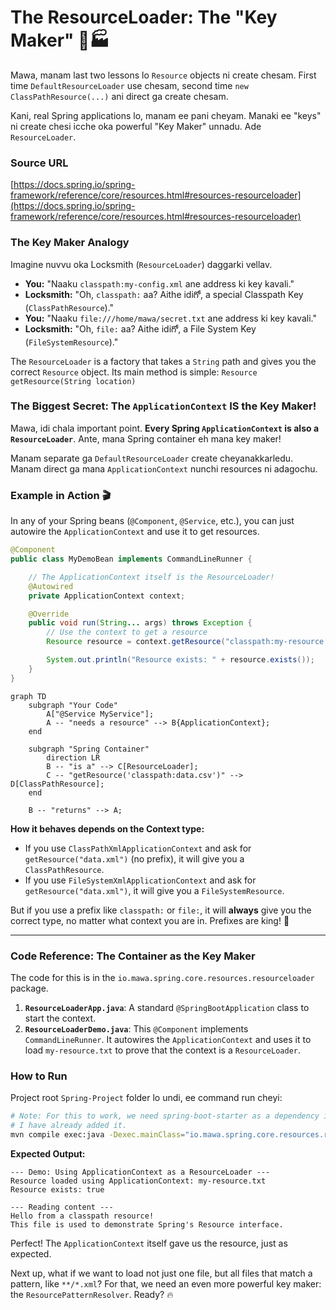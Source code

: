# The ResourceLoader: The "Key Maker" 🔑🏭

Mawa, manam last two lessons lo `Resource` objects ni create chesam. First time `DefaultResourceLoader` use chesam, second time `new ClassPathResource(...)` ani direct ga create chesam.

Kani, real Spring applications lo, manam ee pani cheyam. Manaki ee "keys" ni create chesi icche oka powerful "Key Maker" unnadu. Ade `ResourceLoader`.

### Source URL
[https://docs.spring.io/spring-framework/reference/core/resources.html#resources-resourceloader](https://docs.spring.io/spring-framework/reference/core/resources.html#resources-resourceloader)

### The Key Maker Analogy
Imagine nuvvu oka Locksmith (`ResourceLoader`) daggarki vellav.
-   **You:** "Naaku `classpath:my-config.xml` ane address ki key kavali."
-   **Locksmith:** "Oh, `classpath:` aa? Aithe idiగో, a special Classpath Key (`ClassPathResource`)."
-   **You:** "Naaku `file:///home/mawa/secret.txt` ane address ki key kavali."
-   **Locksmith:** "Oh, `file:` aa? Aithe idiగో, a File System Key (`FileSystemResource`)."

The `ResourceLoader` is a factory that takes a `String` path and gives you the correct `Resource` object. Its main method is simple:
`Resource getResource(String location)`

### The Biggest Secret: The `ApplicationContext` IS the Key Maker!
Mawa, idi chala important point. **Every Spring `ApplicationContext` is also a `ResourceLoader`**. Ante, mana Spring container eh mana key maker!

Manam separate ga `DefaultResourceLoader` create cheyanakkarledu. Manam direct ga mana `ApplicationContext` nunchi resources ni adagochu.

### Example in Action 🎬
In any of your Spring beans (`@Component`, `@Service`, etc.), you can just autowire the `ApplicationContext` and use it to get resources.

```java
@Component
public class MyDemoBean implements CommandLineRunner {

    // The ApplicationContext itself is the ResourceLoader!
    @Autowired
    private ApplicationContext context;

    @Override
    public void run(String... args) throws Exception {
        // Use the context to get a resource
        Resource resource = context.getResource("classpath:my-resource.txt");

        System.out.println("Resource exists: " + resource.exists());
    }
}
```

```mermaid
graph TD
    subgraph "Your Code"
        A["@Service MyService"];
        A -- "needs a resource" --> B{ApplicationContext};
    end

    subgraph "Spring Container"
        direction LR
        B -- "is a" --> C[ResourceLoader];
        C -- "getResource('classpath:data.csv')" --> D[ClassPathResource];
    end

    B -- "returns" --> A;
```

**How it behaves depends on the Context type:**
-   If you use `ClassPathXmlApplicationContext` and ask for `getResource("data.xml")` (no prefix), it will give you a `ClassPathResource`.
-   If you use `FileSystemXmlApplicationContext` and ask for `getResource("data.xml")`, it will give you a `FileSystemResource`.

But if you use a prefix like `classpath:` or `file:`, it will **always** give you the correct type, no matter what context you are in. Prefixes are king! 👑

---
### Code Reference: The Container as the Key Maker
The code for this is in the `io.mawa.spring.core.resources.resourceloader` package.

1.  **`ResourceLoaderApp.java`**: A standard `@SpringBootApplication` class to start the context.
2.  **`ResourceLoaderDemo.java`**: This `@Component` implements `CommandLineRunner`. It autowires the `ApplicationContext` and uses it to load `my-resource.txt` to prove that the context is a `ResourceLoader`.

### How to Run
Project root `Spring-Project` folder lo undi, ee command run cheyi:
```bash
# Note: For this to work, we need spring-boot-starter as a dependency in our pom.xml
# I have already added it.
mvn compile exec:java -Dexec.mainClass="io.mawa.spring.core.resources.resourceloader.ResourceLoaderApp"
```
**Expected Output:**
```
--- Demo: Using ApplicationContext as a ResourceLoader ---
Resource loaded using ApplicationContext: my-resource.txt
Resource exists: true

--- Reading content ---
Hello from a classpath resource!
This file is used to demonstrate Spring's Resource interface.
```
Perfect! The `ApplicationContext` itself gave us the resource, just as expected.

Next up, what if we want to load not just one file, but all files that match a pattern, like `**/*.xml`? For that, we need an even more powerful key maker: the `ResourcePatternResolver`. Ready? 🔥
